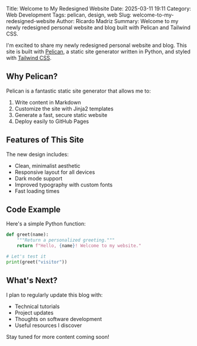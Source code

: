Title: Welcome to My Redesigned Website
Date: 2025-03-11 19:11
Category: Web Development
Tags: pelican, design, web
Slug: welcome-to-my-redesigned-website
Author: Ricardo Madriz
Summary: Welcome to my newly redesigned personal website and blog built with Pelican and Tailwind CSS.

I'm excited to share my newly redesigned personal website and blog. This site is built with [Pelican](https://getpelican.com/), a static site generator written in Python, and styled with [Tailwind CSS](https://tailwindcss.com/).

## Why Pelican?

Pelican is a fantastic static site generator that allows me to:

1. Write content in Markdown
2. Customize the site with Jinja2 templates
3. Generate a fast, secure static website
4. Deploy easily to GitHub Pages

## Features of This Site

The new design includes:

- Clean, minimalist aesthetic
- Responsive layout for all devices
- Dark mode support
- Improved typography with custom fonts
- Fast loading times

## Code Example

Here's a simple Python function:

```python
def greet(name):
    """Return a personalized greeting."""
    return f"Hello, {name}! Welcome to my website."

# Let's test it
print(greet("visitor"))
```

## What's Next?

I plan to regularly update this blog with:

- Technical tutorials
- Project updates
- Thoughts on software development
- Useful resources I discover

Stay tuned for more content coming soon!
